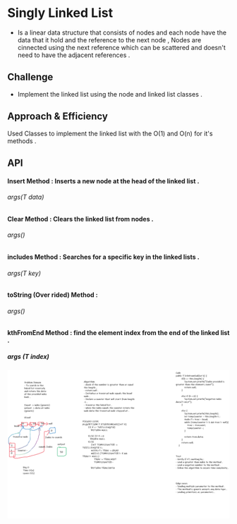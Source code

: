 # Singly Linked List
- Is a linear data structure that consists of nodes and each node have the data that it hold and the reference to the next node ,
Nodes are cinnected using the next reference which can be scattered and doesn't need to have the adjacent references .

## Challenge
- Implement the linked list using the node and linked list classes .

## Approach & Efficiency
Used Classes to implement the linked list with the O(1) and O(n) for it's methods .

## API
#### Insert Method : Inserts a new node at the head of the linked list .
###### args(T data)
#### Clear Method : Clears the linked list from nodes .
###### args()
#### includes Method : Searches for a specific key in the linked lists .
###### args(T key)
#### toString (Over rided) Method :
###### args()
#### kthFromEnd Method : find the element index from the end of the linked list .
##### args (T index)

![Image](linked.png)